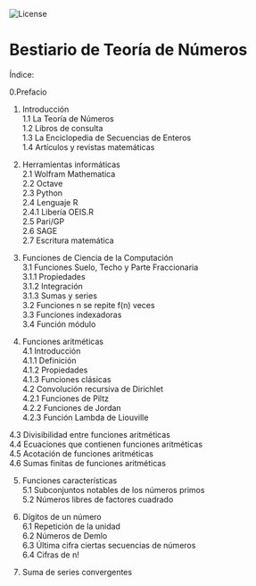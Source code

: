 <!-- badges: start -->

![License](https://img.shields.io/:license-mit-blue.svg)

<!-- badges: end -->

# Bestiario de Teoría de Números

Índice:

0.Prefacio

1.  Introducción\
    1.1 La Teoría de Números\
    1.2 Libros de consulta\
    1.3 La Enciclopedia de Secuencias de Enteros\
    1.4 Artículos y revistas matemáticas

2.  Herramientas informáticas\
    2.1 Wolfram Mathematica\
    2.2 Octave\
    2.3 Python\
    2.4 Lenguaje R\
    2.4.1 Libería OEIS.R\
    2.5 Pari/GP\
    2.6 SAGE\
    2.7 Escritura matemática

3.  Funciones de Ciencia de la Computación\
    3.1 Funciones Suelo, Techo y Parte Fraccionaria\
    3.1.1 Propiedades\
    3.1.2 Integración\
    3.1.3 Sumas y series\
    3.2 Funciones n se repite f(n) veces\
    3.3 Funciones indexadoras\
    3.4 Función módulo

4.  Funciones aritméticas\
    4.1 Introducción\
    4.1.1 Definición\
    4.1.2 Propiedades\
    4.1.3 Funciones clásicas\
    4.2 Convolución recursiva de Dirichlet\
    4.2.1 Funciones de Piltz\
    4.2.2 Funciones de Jordan\
    4.2.3 Función Lambda de Liouville

4.3 Divisibilidad entre funciones aritméticas\
4.4 Ecuaciones que contienen funciones aritméticas\
4.5 Acotación de funciones aritméticas\
4.6 Sumas finitas de funciones aritméticas

5.  Funciones características\
    5.1 Subconjuntos notables de los números primos\
    5.2 Números libres de factores cuadrado

6.  Dígitos de un número\
    6.1 Repetición de la unidad\
    6.2 Números de Demlo\
    6.3 Última cifra ciertas secuencias de números\
    6.4 Cifras de n!

7.  Suma de series convergentes
